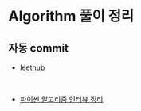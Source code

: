 # Algorithm 풀이 정리

## 자동 commit

- [leethub](https://chrome.google.com/webstore/detail/leethub/aciombdipochlnkbpcbgdpjffcfdbggi)

<br/>

- [파이썬 알고리즘 인터뷰 정리](<./Leetcode(%ED%8C%8C%EC%95%8C%EC%9D%B8)>)
